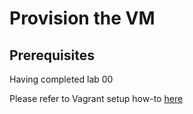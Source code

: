 # Provision the VM

## Prerequisites

Having completed lab 00

Please refer to Vagrant setup how-to [here](../../vagrant/README.md)